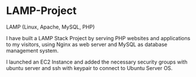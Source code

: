 # LAMP-Project
LAMP (Linux, Apache, MySQL, PHP)


 I have built a LAMP Stack Project by serving PHP websites and applications to my visitors, using Nginx as web server and MySQL as database management system.

 I launched an EC2 Instance and added the necessary security groups with ubuntu server and ssh with keypair to connect to Ubuntu Server OS. 